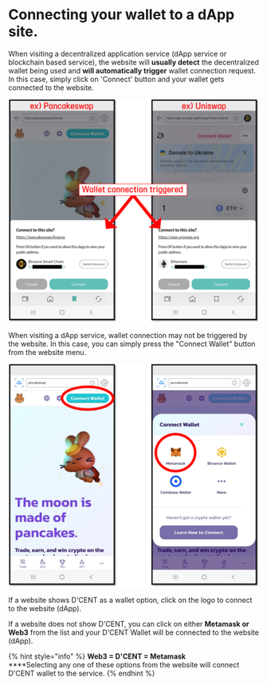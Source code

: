# Connecting your wallet to a dApp site.

When visiting a decentralized application service (dApp service or blockchain based service), the website will **usually detect** the decentralized wallet being used and **will automatically trigger** wallet connection request. In this case, simply click on 'Connect' button and your wallet gets connected to the website.

![](<../../.gitbook/assets/auto trigger.png>)

When visiting a dApp service, wallet connection may not be triggered by the website. In this case, you can simply press the "Connect Wallet" button from the website menu.

![](<../../.gitbook/assets/manual trigger.png>)

If a website shows D'CENT as a wallet option, click on the logo to connect to the website (dApp).

If a website does not show D'CENT, you can click on either **Metamask or Web3** from the list and your D'CENT Wallet will be connected to the website (dApp).

{% hint style="info" %}
**Web3 = D'CENT = Metamask**\
****Selecting any one of these options from the website will connect D'CENT wallet to the service.
{% endhint %}
